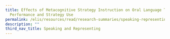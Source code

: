 ```yaml
---
title: Effects of Metacognitive Strategy Instruction on Oral Language Task
  Performance and Strategy Use
permalink: /elis/resources/read/research-summaries/speaking-representing/effects-of-metacognitive-strategy-oral/
description: ""
third_nav_title: Speaking and Representing
---
```

